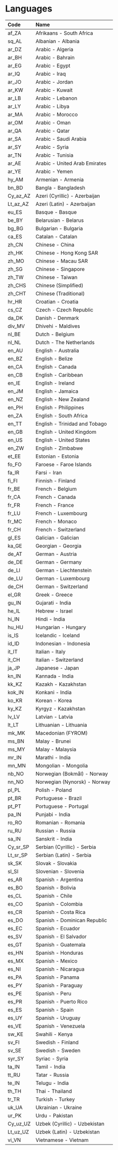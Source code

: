 # Languages

Code | Name
:--- | :---
af_ZA | Afrikaans - South Africa
sq_AL | Albanian - Albania
ar_DZ | Arabic - Algeria
ar_BH | Arabic - Bahrain
ar_EG | Arabic - Egypt
ar_IQ | Arabic - Iraq
ar_JO | Arabic - Jordan
ar_KW | Arabic - Kuwait
ar_LB | Arabic - Lebanon
ar_LY | Arabic - Libya
ar_MA | Arabic - Morocco
ar_OM | Arabic - Oman
ar_QA | Arabic - Qatar
ar_SA | Arabic - Saudi Arabia
ar_SY | Arabic - Syria
ar_TN | Arabic - Tunisia
ar_AE | Arabic - United Arab Emirates
ar_YE | Arabic - Yemen
hy_AM | Armenian - Armenia
bn_BD | Bangla - Bangladesh
Cy_az_AZ | Azeri (Cyrillic) - Azerbaijan
Lt_az_AZ | Azeri (Latin) - Azerbaijan
eu_ES | Basque - Basque
be_BY | Belarusian - Belarus
bg_BG | Bulgarian - Bulgaria
ca_ES | Catalan - Catalan
zh_CN | Chinese - China
zh_HK | Chinese - Hong Kong SAR
zh_MO | Chinese - Macau SAR
zh_SG | Chinese - Singapore
zh_TW | Chinese - Taiwan
zh_CHS | Chinese (Simplified)
zh_CHT | Chinese (Traditional)
hr_HR | Croatian - Croatia
cs_CZ | Czech - Czech Republic
da_DK | Danish - Denmark
div_MV | Dhivehi - Maldives
nl_BE | Dutch - Belgium
nl_NL | Dutch - The Netherlands
en_AU | English - Australia
en_BZ | English - Belize
en_CA | English - Canada
en_CB | English - Caribbean
en_IE | English - Ireland
en_JM | English - Jamaica
en_NZ | English - New Zealand
en_PH | English - Philippines
en_ZA | English - South Africa
en_TT | English - Trinidad and Tobago
en_GB | English - United Kingdom
en_US | English - United States
en_ZW | English - Zimbabwe
et_EE | Estonian - Estonia
fo_FO | Faroese - Faroe Islands
fa_IR | Farsi - Iran
fi_FI | Finnish - Finland
fr_BE | French - Belgium
fr_CA | French - Canada
fr_FR | French - France
fr_LU | French - Luxembourg
fr_MC | French - Monaco
fr_CH | French - Switzerland
gl_ES | Galician - Galician
ka_GE | Georgian - Georgia
de_AT | German - Austria
de_DE | German - Germany
de_LI | German - Liechtenstein
de_LU | German - Luxembourg
de_CH | German - Switzerland
el_GR | Greek - Greece
gu_IN | Gujarati - India
he_IL | Hebrew - Israel
hi_IN | Hindi - India
hu_HU | Hungarian - Hungary
is_IS | Icelandic - Iceland
id_ID | Indonesian - Indonesia
it_IT | Italian - Italy
it_CH | Italian - Switzerland
ja_JP | Japanese - Japan
kn_IN | Kannada - India
kk_KZ | Kazakh - Kazakhstan
kok_IN | Konkani - India
ko_KR | Korean - Korea
ky_KZ | Kyrgyz - Kazakhstan
lv_LV | Latvian - Latvia
lt_LT | Lithuanian - Lithuania
mk_MK | Macedonian (FYROM)
ms_BN | Malay - Brunei
ms_MY | Malay - Malaysia
mr_IN | Marathi - India
mn_MN | Mongolian - Mongolia
nb_NO | Norwegian (Bokmål) - Norway
nn_NO | Norwegian (Nynorsk) - Norway
pl_PL | Polish - Poland
pt_BR | Portuguese - Brazil
pt_PT | Portuguese - Portugal
pa_IN | Punjabi - India
ro_RO | Romanian - Romania
ru_RU | Russian - Russia
sa_IN | Sanskrit - India
Cy_sr_SP | Serbian (Cyrillic) - Serbia
Lt_sr_SP | Serbian (Latin) - Serbia
sk_SK | Slovak - Slovakia
sl_SI | Slovenian - Slovenia
es_AR | Spanish - Argentina
es_BO | Spanish - Bolivia
es_CL | Spanish - Chile
es_CO | Spanish - Colombia
es_CR | Spanish - Costa Rica
es_DO | Spanish - Dominican Republic
es_EC | Spanish - Ecuador
es_SV | Spanish - El Salvador
es_GT | Spanish - Guatemala
es_HN | Spanish - Honduras
es_MX | Spanish - Mexico
es_NI | Spanish - Nicaragua
es_PA | Spanish - Panama
es_PY | Spanish - Paraguay
es_PE | Spanish - Peru
es_PR | Spanish - Puerto Rico
es_ES | Spanish - Spain
es_UY | Spanish - Uruguay
es_VE | Spanish - Venezuela
sw_KE | Swahili - Kenya
sv_FI | Swedish - Finland
sv_SE | Swedish - Sweden
syr_SY | Syriac - Syria
ta_IN | Tamil - India
tt_RU | Tatar - Russia
te_IN | Telugu - India
th_TH | Thai - Thailand
tr_TR | Turkish - Turkey
uk_UA | Ukrainian - Ukraine
ur_PK | Urdu - Pakistan
Cy_uz_UZ | Uzbek (Cyrillic) - Uzbekistan
Lt_uz_UZ | Uzbek (Latin) - Uzbekistan
vi_VN | Vietnamese - Vietnam
